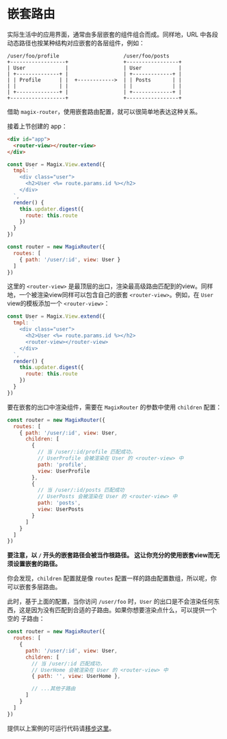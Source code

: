 # 嵌套路由

实际生活中的应用界面，通常由多层嵌套的组件组合而成。同样地，URL 中各段动态路径也按某种结构对应嵌套的各层组件，例如：

```
/user/foo/profile                     /user/foo/posts
+------------------+                  +-----------------+
| User             |                  | User            |
| +--------------+ |                  | +-------------+ |
| | Profile      | |  +------------>  | | Posts       | |
| |              | |                  | |             | |
| +--------------+ |                  | +-------------+ |
+------------------+                  +-----------------+
```

借助 `magix-router`，使用嵌套路由配置，就可以很简单地表达这种关系。

接着上节创建的 app：

``` html
<div id="app">
  <router-view></router-view>
</div>
```

``` js
const User = Magix.View.extend({
  tmpl: `
    <div class="user">
      <h2>User <%= route.params.id %></h2>
    </div>
  `,
  render() {
    this.updater.digest({
      route: this.route
    })
  }
})

const router = new MagixRouter({
  routes: [
    { path: '/user/:id', view: User }
  ]
})
```

这里的 `<router-view>` 是最顶层的出口，渲染最高级路由匹配到的view。同样地，一个被渲染view同样可以包含自己的嵌套 `<router-view>`。例如，在 `User` view的模板添加一个 `<router-view>`：

``` js
const User = Magix.View.extend({
  tmpl: `
    <div class="user">
      <h2>User <%= route.params.id %></h2>
      <router-view></router-view>
    </div>
  `,
  render() {
    this.updater.digest({
      route: this.route
    })
  }
})
```

要在嵌套的出口中渲染组件，需要在 `MagixRouter` 的参数中使用 `children` 配置：

``` js
const router = new MagixRouter({
  routes: [
    { path: '/user/:id', view: User,
      children: [
        {
          // 当 /user/:id/profile 匹配成功，
          // UserProfile 会被渲染在 User 的 <router-view> 中
          path: 'profile',
          view: UserProfile
        },
        {
          // 当 /user/:id/posts 匹配成功
          // UserPosts 会被渲染在 User 的 <router-view> 中
          path: 'posts',
          view: UserPosts
        }
      ]
    }
  ]
})
```

**要注意，以 `/` 开头的嵌套路径会被当作根路径。 这让你充分的使用嵌套view而无须设置嵌套的路径。**

你会发现，`children` 配置就是像 `routes` 配置一样的路由配置数组，所以呢，你可以嵌套多层路由。

此时，基于上面的配置，当你访问 `/user/foo` 时，`User` 的出口是不会渲染任何东西，这是因为没有匹配到合适的子路由。如果你想要渲染点什么，可以提供一个 空的 子路由：

``` js
const router = new MagixRouter({
  routes: [
    {
      path: '/user/:id', view: User,
      children: [
        // 当 /user/:id 匹配成功，
        // UserHome 会被渲染在 User 的 <router-view> 中
        { path: '', view: UserHome },

        // ...其他子路由
      ]
    }
  ]
})
```

提供以上案例的可运行代码请[移步这里](https://jsfiddle.net/sprying/na0f7kzn/)。
